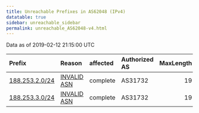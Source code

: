 ```yaml
---
title: Unreachable Prefixes in AS62048 (IPv4)
datatable: true
sidebar: unreachable_sidebar
permalink: unreachable_AS62048-v4.html
---
```


Data as of 2019-02-12 21:15:00 UTC


<div class="datatable-begin"></div>

| Prefix                                                 | Reason                                                                                                | affected   | Authorized AS   |   MaxLength | Anchor                                         |   unreachable /24s |
|:-------------------------------------------------------|:------------------------------------------------------------------------------------------------------|:-----------|:----------------|------------:|:-----------------------------------------------|-------------------:|
| [188.253.2.0/24](https://stat.ripe.net/188.253.2.0/24) | [INVALID ASN](https://rpki-validator.ripe.net/announcement-preview?asn=AS62048&prefix=188.253.2.0/24) | complete   | AS31732         |          19 | [RIPE](unreachable_RIPE_NCC_RPKI_Root-v4.html) |                  1 |
| [188.253.3.0/24](https://stat.ripe.net/188.253.3.0/24) | [INVALID ASN](https://rpki-validator.ripe.net/announcement-preview?asn=AS62048&prefix=188.253.3.0/24) | complete   | AS31732         |          19 | [RIPE](unreachable_RIPE_NCC_RPKI_Root-v4.html) |                  1 |

<div class="datatable-end"></div>